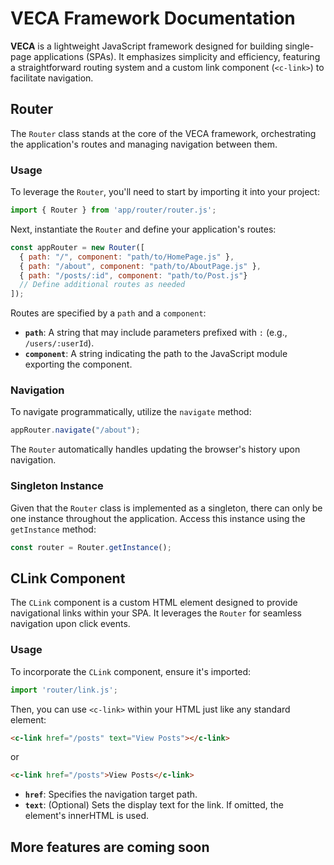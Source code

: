 # VECA Framework Documentation

**VECA** is a lightweight JavaScript framework designed for building single-page applications (SPAs). It emphasizes simplicity and efficiency, featuring a straightforward routing system and a custom link component (`<c-link>`) to facilitate navigation.

## **Router**

The `Router` class stands at the core of the VECA framework, orchestrating the application's routes and managing navigation between them.

### **Usage**

To leverage the `Router`, you'll need to start by importing it into your project:

```javascript
import { Router } from 'app/router/router.js';
```

Next, instantiate the `Router` and define your application's routes:

```javascript
const appRouter = new Router([
  { path: "/", component: "path/to/HomePage.js" },
  { path: "/about", component: "path/to/AboutPage.js" },
  { path: "/posts/:id", component: "path/to/Post.js"}
  // Define additional routes as needed
]);
```

Routes are specified by a `path` and a `component`:
- **`path`**: A string that may include parameters prefixed with `:` (e.g., `/users/:userId`).
- **`component`**: A string indicating the path to the JavaScript module exporting the component.

### **Navigation**

To navigate programmatically, utilize the `navigate` method:

```javascript
appRouter.navigate("/about");
```

The `Router` automatically handles updating the browser's history upon navigation.

### **Singleton Instance**

Given that the `Router` class is implemented as a singleton, there can only be one instance throughout the application. Access this instance using the `getInstance` method:

```javascript
const router = Router.getInstance();
```

## **CLink Component**

The `CLink` component is a custom HTML element designed to provide navigational links within your SPA. It leverages the `Router` for seamless navigation upon click events.

### **Usage**

To incorporate the `CLink` component, ensure it's imported:

```javascript
import 'router/link.js';
```

Then, you can use `<c-link>` within your HTML just like any standard element:

```html
<c-link href="/posts" text="View Posts"></c-link>
```
or
```html
<c-link href="/posts">View Posts</c-link>
```

- **`href`**: Specifies the navigation target path.
- **`text`**: (Optional) Sets the display text for the link. If omitted, the element's innerHTML is used.

## **More features are coming soon**
<!-- ## **Conclusion**

The VECA framework is designed to streamline the development of SPAs by providing essential tools and components in a lightweight package. Its intuitive routing system, combined with the `<c-link>` component, simplifies navigation implementation, making it both easy and intuitive for developers. -->